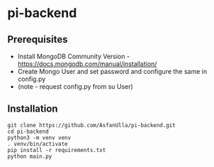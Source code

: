 # pi-backend

## Prerequisites

* Install MongoDB Community Version - https://docs.mongodb.com/manual/installation/
* Create Mongo User and set password and configure the same in config.py
* (note - request config.py from su User)

## Installation
```shell
git clone https://github.com/AsfanUlla/pi-backend.git
cd pi-backend
python3 -m venv venv
. venv/bin/activate
pip install -r requirements.txt
python main.py
```